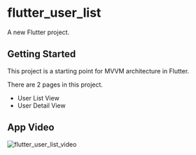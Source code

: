 # flutter_user_list

A new Flutter project.

## Getting Started

This project is a starting point for MVVM architecture in Flutter.

There are 2 pages in this project.
- User List View
- User Detail View


## App Video

![flutter_user_list_video](https://user-images.githubusercontent.com/46047252/122654519-ba6b8a00-d154-11eb-9855-139b34624793.gif)
